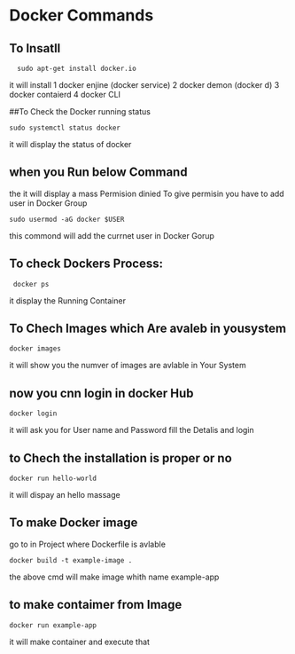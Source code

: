 # Docker Commands
## To Insatll
  ```
    sudo apt-get install docker.io
  ```
it will install
  1 docker enjine (docker service)
  2 docker demon (docker d)
  3 docker contaierd
  4 docker CLI

##To Check the Docker running status
  ```
  sudo systemctl status docker
```
it will display the status of docker

## when you Run below Command 
  the it will display a mass Permision dinied
  To give permisin you have to add user in Docker Group

  ```
  sudo usermod -aG docker $USER
```
this commond will add the currnet user in Docker Gorup

  ## To check Dockers Process:
   ```
    docker ps
  ```
it display the Running Container

## To Chech Images which Are avaleb in yousystem
```
docker images
```
it will show you the numver of images are avlable in Your System

## now you cnn login in docker Hub 
```
docker login
```
it will ask you for User name and Password
fill the Detalis and login

## to Chech the installation is proper or no
```
docker run hello-world
```
it will dispay an hello massage

## To make Docker image
go to in Project where Dockerfile is avlable
```
docker build -t example-image .
```
the above cmd will make image whith name example-app

## to make contaimer from Image 
```
docker run example-app
```
it will make container and execute that

